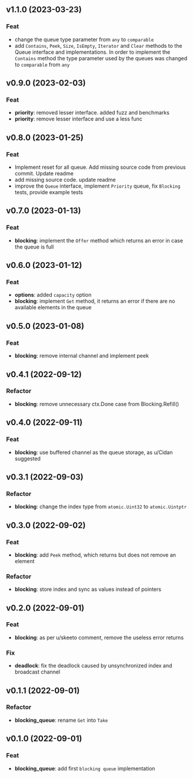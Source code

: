 ## v1.1.0 (2023-03-23)

### Feat

- change the queue type parameter from `any` to `comparable`
- add `Contains`, `Peek`, `Size`, `IsEmpty`, `Iterator` and `Clear` methods to the Queue interface and implementations. In order to implement the `Contains` method the type parameter used by the queues was changed to `comparable` from `any`

## v0.9.0 (2023-02-03)

### Feat

- **priority**: removed lesser interface. added fuzz and benchmarks
- **priority**: remove lesser interface and use a less func

## v0.8.0 (2023-01-25)

### Feat

- Implement reset for all queue. Add missing source code from previous commit. Update readme
- add missing source code. update readme
- improve the `Queue` interface, implement `Priority` queue, fix `Blocking` tests, provide example tests

## v0.7.0 (2023-01-13)

### Feat

- **blocking**: implement the `Offer` method which returns an error in case the queue is full

## v0.6.0 (2023-01-12)

### Feat

- **options**: added `capacity` option
- **blocking**: implement `Get` method, it returns an error if there are no available elements in the queue

## v0.5.0 (2023-01-08)

### Feat

- **blocking**: remove internal channel and implement peek

## v0.4.1 (2022-09-12)

### Refactor

- **blocking**: remove unnecessary ctx.Done case from Blocking.Refill()

## v0.4.0 (2022-09-11)

### Feat

- **blocking**: use buffered channel as the queue storage, as u/Cidan suggested

## v0.3.1 (2022-09-03)

### Refactor

- **blocking**: change the index type from `atomic.Uint32` to `atomic.Uintptr`

## v0.3.0 (2022-09-02)

### Feat

- **blocking**: add `Peek` method, which returns but does not remove an element

### Refactor

- **blocking**: store index and sync as values instead of pointers

## v0.2.0 (2022-09-01)

### Feat

- **blocking**: as per u/skeeto comment, remove the useless error returns

### Fix

- **deadlock**: fix the deadlock caused by unsynchronized index and broadcast channel

## v0.1.1 (2022-09-01)

### Refactor

- **blocking_queue**: rename `Get` into `Take`

## v0.1.0 (2022-09-01)

### Feat

- **blocking_queue**: add first `blocking queue` implementation
